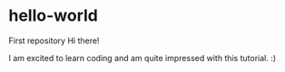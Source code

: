 # hello-world
First repository
Hi there! 

I am excited to learn coding and am quite impressed with this tutorial. :) 
